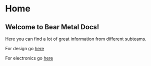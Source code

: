 # Home

## Welcome to Bear Metal Docs!

Here you can find a lot of great information from different subteams.

For design go [here](/design.md)

For electronics go [here](/electronics.md)
